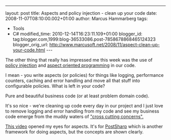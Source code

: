 ---
layout: post
title: Aspects and policy injection - clean up your
code
date: 2008-11-07T08:10:00.002+01:00
author: Marcus Hammarberg
tags:
  - Tools
  - C#
modified_time: 2010-12-14T16:23:11.109+01:00
blogger_id: tag:blogger.com,1999:blog-36533086.post-7858678868465124323
blogger_orig_url: http://www.marcusoft.net/2008/11/aspect-clean-up-your-code.html ---

The other thing that really has impressed me this week was the use of
<a href="http://msdn.microsoft.com/en-us/library/cc309507.aspx"
target="_blank">policy injection</a> and
<a href="http://en.wikipedia.org/wiki/Aspect-oriented_programming"
target="_blank">aspect oriented programming</a> in our code.

I mean - you write aspects (or policies) for things like logging,
performance counters, caching and error handling and move all that stuff
into configurable policies. What is left in your code?

Pure and beautiful business code (or at least problem domain code).

It's so nice - we're cleaning up code every day in our project and I
just love to remove logging and error handling from my code and see my
business code emerge from the muddy waters of
<a href="http://en.wikipedia.org/wiki/Cross-cutting_concern"
target="_blank">"cross cutting concerns".</a>

<a href="http://www.postsharp.org/about/video/default.aspx"
target="_blank">This video</a> opened my eyes for aspects. It's for
<a href="http://www.postsharp.org/" target="_blank">PostSharp</a> which
is another framework for doing aspects, but the concepts are shown
clearly.

